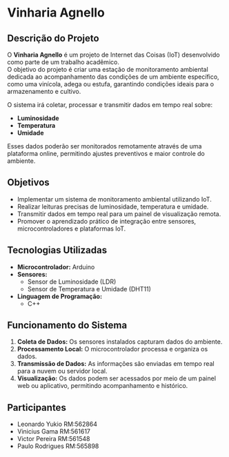 # Vinharia Agnello 

## Descrição do Projeto

O **Vinharia Agnello** é um projeto de Internet das Coisas (IoT) desenvolvido como parte de um trabalho acadêmico.  
O objetivo do projeto é criar uma estação de monitoramento ambiental dedicada ao acompanhamento das condições de um ambiente específico, como uma vinícola, adega ou estufa, garantindo condições ideais para o armazenamento e cultivo.

O sistema irá coletar, processar e transmitir dados em tempo real sobre:

- **Luminosidade**
- **Temperatura**
- **Umidade**

Esses dados poderão ser monitorados remotamente através de uma plataforma online, permitindo ajustes preventivos e maior controle do ambiente.

## Objetivos

- Implementar um sistema de monitoramento ambiental utilizando IoT.
- Realizar leituras precisas de luminosidade, temperatura e umidade.
- Transmitir dados em tempo real para um painel de visualização remota.
- Promover o aprendizado prático de integração entre sensores, microcontroladores e plataformas IoT.

## Tecnologias Utilizadas

- **Microcontrolador:** Arduino
- **Sensores:**
  - Sensor de Luminosidade (LDR)
  - Sensor de Temperatura e Umidade (DHT11)
- **Linguagem de Programação:**
  - C++ 

## Funcionamento do Sistema

1. **Coleta de Dados:** Os sensores instalados capturam dados do ambiente.
2. **Processamento Local:** O microcontrolador processa e organiza os dados.
3. **Transmissão de Dados:** As informações são enviadas em tempo real para a nuvem ou servidor local.
4. **Visualização:** Os dados podem ser acessados por meio de um painel web ou aplicativo, permitindo acompanhamento e histórico.

## Participantes

- Leonardo Yukio  RM:562864
- Vinicius Gama  RM:561617
- Victor Pereira RM:561548
- Paulo Rodrigues  RM:565898

